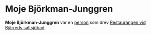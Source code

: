 # Moje Björkman-Junggren

**Moje Björkman-Junggren** var en [person](person) som drev [Restaurangen vid Bjärreds saltsjöbad](Restaurangen%20vid%20Bjärreds%20saltsjöbad).
